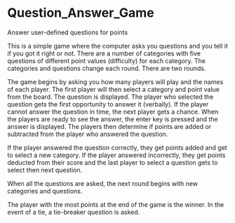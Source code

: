 # Question_Answer_Game
Answer user-defined questions for points

This is a simple game where the computer asks you questions and you tell it if you got it right or not. 
There are a number of categories with five questions of different point values (difficulty) for each category. 
The categories and questions change each round. There are two rounds.

The game begins by asking you how many players will play and the names of each player.
The first player will then select a category and point value from the board.
The question is displayed. The player who selected the question gets the first opportunity to answer it (verbally). 
If the player cannot answer the question in time, the next player gets a chance. When the players are ready to 
see the answer, the enter key is pressed and the answer is displayed. The players then determine if points are added
or subtracted from the player who answered the question.

If the player answered the question correctly, they get points added and get to select a new category.
If the player answered incorrectly, they get points deducted from their score and the last player to select a question
gets to select then next question.

When all the questions are asked, the next round begins with new categories and questions.

The player with the most points at the end of the game is the winner. In the event of a tie, a tie-breaker question is asked. 

